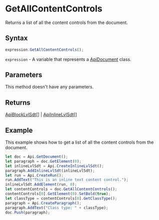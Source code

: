 # GetAllContentControls

Returns a list of all the content controls from the document.

## Syntax

```javascript
expression.GetAllContentControls();
```

`expression` - A variable that represents a [ApiDocument](../ApiDocument.md) class.

## Parameters

This method doesn't have any parameters.

## Returns

[ApiBlockLvlSdt](../../ApiBlockLvlSdt/ApiBlockLvlSdt.md)[] \| [ApiInlineLvlSdt](../../ApiInlineLvlSdt/ApiInlineLvlSdt.md)[]

## Example

This example shows how to get a list of all the content controls from the document.

```javascript editor-
let doc = Api.GetDocument();
let paragraph = doc.GetElement(0);
let inlineLvlSdt = Api.CreateInlineLvlSdt();
paragraph.AddInlineLvlSdt(inlineLvlSdt);
let run = Api.CreateRun();
run.AddText("This is an inline text content control.");
inlineLvlSdt.AddElement(run, 0);
let contentControls = doc.GetAllContentControls();
contentControls[0].GetElement(0).SetBold(true);
let classType = contentControls[0].GetClassType();
paragraph = Api.CreateParagraph();
paragraph.AddText("Class type: " + classType);
doc.Push(paragraph);
```
